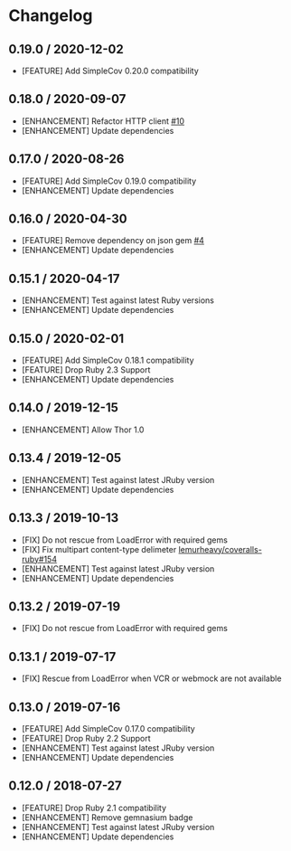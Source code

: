 # Changelog

## 0.19.0 / 2020-12-02

* [FEATURE] Add SimpleCov 0.20.0 compatibility

## 0.18.0 / 2020-09-07

* [ENHANCEMENT] Refactor HTTP client [#10](https://github.com/tagliala/coveralls-ruby-reborn/pull/10)
* [ENHANCEMENT] Update dependencies

## 0.17.0 / 2020-08-26

* [FEATURE] Add SimpleCov 0.19.0 compatibility
* [ENHANCEMENT] Update dependencies

## 0.16.0 / 2020-04-30

* [FEATURE] Remove dependency on json gem [#4](https://github.com/tagliala/coveralls-ruby-reborn/pull/4)
* [ENHANCEMENT] Update dependencies

## 0.15.1 / 2020-04-17

* [ENHANCEMENT] Test against latest Ruby versions
* [ENHANCEMENT] Update dependencies

## 0.15.0 / 2020-02-01

* [FEATURE] Add SimpleCov 0.18.1 compatibility
* [FEATURE] Drop Ruby 2.3 Support
* [ENHANCEMENT] Update dependencies

## 0.14.0 / 2019-12-15

* [ENHANCEMENT] Allow Thor 1.0

## 0.13.4 / 2019-12-05

* [ENHANCEMENT] Test against latest JRuby version
* [ENHANCEMENT] Update dependencies

## 0.13.3 / 2019-10-13

* [FIX] Do not rescue from LoadError with required gems
* [FIX] Fix multipart content-type delimeter [lemurheavy/coveralls-ruby#154](https://github.com/lemurheavy/coveralls-ruby/pull/154)
* [ENHANCEMENT] Test against latest JRuby version
* [ENHANCEMENT] Update dependencies

## 0.13.2 / 2019-07-19

* [FIX] Do not rescue from LoadError with required gems

## 0.13.1 / 2019-07-17

* [FIX] Rescue from LoadError when VCR or webmock are not available

## 0.13.0 / 2019-07-16

* [FEATURE] Add SimpleCov 0.17.0 compatibility
* [FEATURE] Drop Ruby 2.2 Support
* [ENHANCEMENT] Test against latest JRuby version
* [ENHANCEMENT] Update dependencies

## 0.12.0 / 2018-07-27

* [FEATURE] Drop Ruby 2.1 compatibility
* [ENHANCEMENT] Remove gemnasium badge
* [ENHANCEMENT] Test against latest JRuby version
* [ENHANCEMENT] Update dependencies
